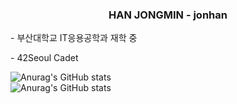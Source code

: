 <head>
    <meta charset="UTF-8">
    <meta name="viewport" content="width=device-width, initial-scale=1.0">
</head>
<body>
    <div align=center>
        <h3>HAN JONGMIN - jonhan</h3>
    </div>
    <div>
        <div>
            <p> - 부산대학교 IT응용공학과 재학 중</p>
            <p> - 42Seoul Cadet</p>
            <img src="https://github-readme-stats.vercel.app/api?username=Hanjjong&show_icons=true&theme=radical" alt="Anurag's GitHub stats">
        </div>
        <div>
            <img src="https://github-readme-stats.vercel.app/api?username=Hanjjong&show_icons=true&theme=radical" alt="Anurag's GitHub stats">
        </div>
    </div>
</body>
</html>
